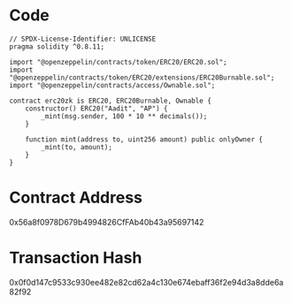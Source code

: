 # Code
```sol
// SPDX-License-Identifier: UNLICENSE
pragma solidity ^0.8.11;

import "@openzeppelin/contracts/token/ERC20/ERC20.sol";
import "@openzeppelin/contracts/token/ERC20/extensions/ERC20Burnable.sol";
import "@openzeppelin/contracts/access/Ownable.sol";

contract erc20zk is ERC20, ERC20Burnable, Ownable {
    constructor() ERC20("Aadit", "AP") {
        _mint(msg.sender, 100 * 10 ** decimals());
    }

    function mint(address to, uint256 amount) public onlyOwner {
        _mint(to, amount);
    }
}
```


# Contract Address
0x56a8f0978D679b4994826CfFAb40b43a95697142

# Transaction Hash
0x0f0d147c9533c930ee482e82cd62a4c130e674ebaff36f2e94d3a8dde6a82f92
